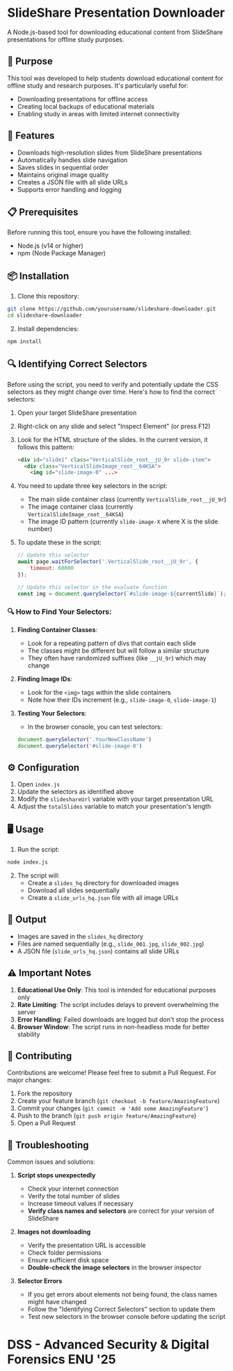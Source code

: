 # SlideShare Presentation Downloader

A Node.js-based tool for downloading educational content from SlideShare presentations for offline study purposes. 

## 🎯 Purpose

This tool was developed to help students download educational content for offline study and research purposes. It's particularly useful for:
- Downloading presentations for offline access
- Creating local backups of educational materials
- Enabling study in areas with limited internet connectivity

## 🚀 Features

- Downloads high-resolution slides from SlideShare presentations
- Automatically handles slide navigation
- Saves slides in sequential order
- Maintains original image quality
- Creates a JSON file with all slide URLs
- Supports error handling and logging

## 📋 Prerequisites

Before running this tool, ensure you have the following installed:
- Node.js (v14 or higher)
- npm (Node Package Manager)

## 📦 Installation

1. Clone this repository:
```bash
git clone https://github.com/yourusername/slideshare-downloader.git
cd slideshare-downloader
```

2. Install dependencies:
```bash
npm install
```

## 🔍 Identifying Correct Selectors

Before using the script, you need to verify and potentially update the CSS selectors as they might change over time. Here's how to find the correct selectors:

1. Open your target SlideShare presentation
2. Right-click on any slide and select "Inspect Element" (or press F12)
3. Look for the HTML structure of the slides. In the current version, it follows this pattern:
   ```html
   <div id="slide1" class="VerticalSlide_root__jU_9r slide-item">
     <div class="VerticalSlideImage_root__64KSA">
       <img id="slide-image-0" ...>
   ```

4. You need to update three key selectors in the script:
   - The main slide container class (currently `VerticalSlide_root__jU_9r`)
   - The image container class (currently `VerticalSlideImage_root__64KSA`)
   - The image ID pattern (currently `slide-image-X` where X is the slide number)

5. To update these in the script:
   ```javascript
   // Update this selector
   await page.waitForSelector('.VerticalSlide_root__jU_9r', { 
       timeout: 60000 
   });

   // Update this selector in the evaluate function
   const img = document.querySelector(`#slide-image-${currentSlide}`);
   ```

### 🔍 How to Find Your Selectors:

1. **Finding Container Classes**:
   - Look for a repeating pattern of divs that contain each slide
   - The classes might be different but will follow a similar structure
   - They often have randomized suffixes (like `__jU_9r`) which may change

2. **Finding Image IDs**:
   - Look for the `<img>` tags within the slide containers
   - Note how their IDs increment (e.g., `slide-image-0`, `slide-image-1`)

3. **Testing Your Selectors**:
   - In the browser console, you can test selectors:
   ```javascript
   document.querySelector('.YourNewClassName')
   document.querySelector('#slide-image-0')
   ```

## ⚙️ Configuration

1. Open `index.js`
2. Update the selectors as identified above
3. Modify the `slideshareUrl` variable with your target presentation URL
4. Adjust the `totalSlides` variable to match your presentation's length

## 🖥️ Usage

1. Run the script:
```bash
node index.js
```

2. The script will:
   - Create a `slides_hq` directory for downloaded images
   - Download all slides sequentially
   - Create a `slide_urls_hq.json` file with all image URLs

## 📝 Output

- Images are saved in the `slides_hq` directory
- Files are named sequentially (e.g., `slide_001.jpg`, `slide_002.jpg`)
- A JSON file (`slide_urls_hq.json`) contains all slide URLs

## ⚠️ Important Notes

1. **Educational Use Only**: This tool is intended for educational purposes only
2. **Rate Limiting**: The script includes delays to prevent overwhelming the server
3. **Error Handling**: Failed downloads are logged but don't stop the process
4. **Browser Window**: The script runs in non-headless mode for better stability


## 🤝 Contributing

Contributions are welcome! Please feel free to submit a Pull Request. For major changes:

1. Fork the repository
2. Create your feature branch (`git checkout -b feature/AmazingFeature`)
3. Commit your changes (`git commit -m 'Add some AmazingFeature'`)
4. Push to the branch (`git push origin feature/AmazingFeature`)
5. Open a Pull Request


## 🔧 Troubleshooting

Common issues and solutions:

1. **Script stops unexpectedly**
   - Check your internet connection
   - Verify the total number of slides
   - Increase timeout values if necessary
   - **Verify class names and selectors** are correct for your version of SlideShare

2. **Images not downloading**
   - Verify the presentation URL is accessible
   - Check folder permissions
   - Ensure sufficient disk space
   - **Double-check the image selectors** in the browser inspector

3. **Selector Errors**
   - If you get errors about elements not being found, the class names might have changed
   - Follow the "Identifying Correct Selectors" section to update them
   - Test new selectors in the browser console before updating the script

# DSS - Advanced Security & Digital Forensics ENU '25